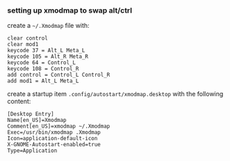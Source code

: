 ### setting up xmodmap to swap alt/ctrl

create a `~/.Xmodmap` file with:

```
clear control
clear mod1
keycode 37 = Alt_L Meta_L
keycode 105 = Alt_R Meta_R
keycode 64 = Control_L
keycode 108 = Control_R
add control = Control_L Control_R
add mod1 = Alt_L Meta_L
```

create a startup item `.config/autostart/xmodmap.desktop` with the following content:

```
[Desktop Entry]
Name[en_US]=Xmodmap
Comment[en_US]=xmodmap ~/.Xmodmap
Exec=/usr/bin/xmodmap .Xmodmap
Icon=application-default-icon
X-GNOME-Autostart-enabled=true
Type=Application
```


